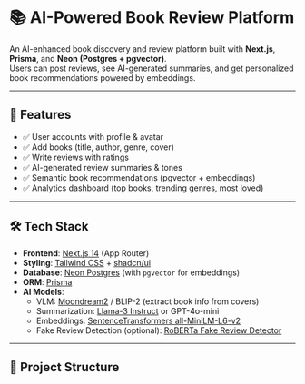 # 📚 AI-Powered Book Review Platform

An AI-enhanced book discovery and review platform built with **Next.js**, **Prisma**, and **Neon (Postgres + pgvector)**.  
Users can post reviews, see AI-generated summaries, and get personalized book recommendations powered by embeddings.

---

## 🚀 Features
- ✅ User accounts with profile & avatar  
- ✅ Add books (title, author, genre, cover)  
- ✅ Write reviews with ratings  
- ✅ AI-generated review summaries & tones  
- ✅ Semantic book recommendations (pgvector + embeddings)  
- ✅ Analytics dashboard (top books, trending genres, most loved)  

---

## 🛠️ Tech Stack
- **Frontend**: [Next.js 14](https://nextjs.org/) (App Router)  
- **Styling**: [Tailwind CSS](https://tailwindcss.com/) + [shadcn/ui](https://ui.shadcn.com/)  
- **Database**: [Neon Postgres](https://neon.tech) (with `pgvector` for embeddings)  
- **ORM**: [Prisma](https://www.prisma.io/)  
- **AI Models**:
  - VLM: [Moondream2](https://huggingface.co/vikhyatk/moondream2) / BLIP-2 (extract book info from covers)  
  - Summarization: [Llama-3 Instruct](https://huggingface.co/meta-llama) or GPT-4o-mini  
  - Embeddings: [SentenceTransformers all-MiniLM-L6-v2](https://huggingface.co/sentence-transformers/all-MiniLM-L6-v2)  
  - Fake Review Detection (optional): [RoBERTa Fake Review Detector](https://huggingface.co/voidful/roberta-fake-review-detection)  

---

## 📂 Project Structure
